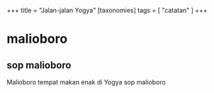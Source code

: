 +++
title = "Jalan-jalan Yogya"
[taxonomies]
tags = [ "catatan" ]
+++


# malioboro
## sop malioboro

Malioboro tempat makan enak di Yogya sop malioboro
